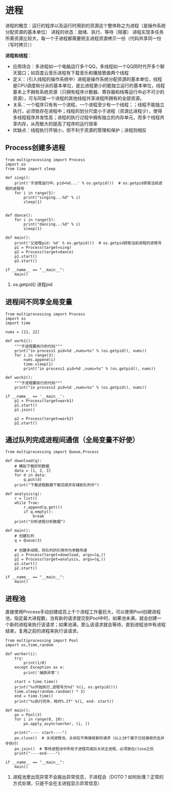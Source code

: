# 进程
进程的概念：运行的程序以及运行时用到的资源这个整体称之为进程（是操作系统分配资源的基本单位）
进程的状态：就绪、执行、等待（阻塞）
进程实现多任务所需资源比较大，每一个子进程都需要把主进程资源拷贝一份（代码共享同一份（写时拷贝））

**进程和线程**：
- 应用场合：多进程如一个电脑运行多个QQ，多线程如一个QQ同时代开多个聊天窗口；如百度云音乐进程有下载音乐和播放歌曲两个线程
- 定义：（引入线程的操作系统中）进程是操作系统分配资源的基本单位，线程是CPU调度和分派的基本单位，是比进程更小的能独立运行的基本单位，线程基本上不拥有系统资源（只拥有程序计数器、寄存器和栈等运行中必不可少的资源），可与同属一个进程的其他线程共享进程所拥有的全部资源。
- 关系：一个程序只有有一个进程，一个进程至少有一个线程；；线程不能独立执行，必须依存在进程中；线程的划分尺度小于进程（资源比进程少），使得多线程程序并发性高；进程的执行过程中拥有独立的内存单元，而多个线程共享内存，从而极大的提高了程序的运行效率
- 优缺点：线程执行开销小，但不利于资源的管理和保护；进程则相反

## Process创建多进程
```
from multiprocessing import Process
import os
from time import sleep

def sing():
	print('子进程运行中，pid=%d...' % os.getpid())  # os.getpid获取当前进程的进程号
    for i in range(5):
        print("singing...%d" % i)
        sleep(1)


def dance():
    for i in range(5):
        print("dancing...%d" % i)
        sleep(1)

def main():
	print('父进程pid: %d' % os.getpid())  # os.getpid获取当前进程的进程号
    p1 = Process(target=sing)
    p2 = Process(target=dance)
    p1.start()
    p2.start()

if __name__ == "__main__":
    main()
```
1. os.getpid() 进程pid

## 进程间不同享全局变量
```
from multiprocessing import Process
import os
import time

nums = [11, 22]

def work1():
    """子进程要执行的代码"""
    print("in process1 pid=%d ,nums=%s" % (os.getpid(), nums))
    for i in range(3):
        nums.append(i)
        time.sleep(1)
        print("in process1 pid=%d ,nums=%s" % (os.getpid(), nums))

def work2():
    """子进程要执行的代码"""
    print("in process2 pid=%d ,nums=%s" % (os.getpid(), nums))

if __name__ == '__main__':
    p1 = Process(target=work1)
    p1.start()
    p1.join()

    p2 = Process(target=work2)
    p2.start()
```

## 通过队列完成进程间通信（全局变量不好使）
```
from multiprocessing import Queue,Process

def download(q):
    # 模拟下载好的数据
    data = [1, 2, 3]
    for d in data:
        q.put(d)
    print("下载进程数据下载完成并存储到队列中")

def analysis(q):
    r = list()
    while True:
        r.append(q.get())
        if q.empty():
            break
    print("分析进程分析数据")

def main():
    # 创建队列
    q = Queue(3)

    # 创建多线程，将队列的引用作为参数传递
    p1 = Process(target=download, args=(q,))
    p2 = Process(target=analysis, args=(q,))
    p1.start()
    p2.start()

if __name__ == "__main__":
    main()
```

## 进程池 
直接使用Process手动创建成百上千个进程工作量巨大，可以使用Pool创建进程池，指定最大进程数，当有新的请求提交到Pool中时，如果池未满，就会创建一个新的进程来执行该请求；如果池满，那么该请求就会等待，直到进程池中有进程结束，复用之前的进程来执行该请求。
```
from multiprocessing import Pool
import os,time,random

def worker(i):
	try:
        print(1/0)
    except Exception as e:
        print('捕获异常')

    start = time.time()
    print("%s开始执行,进程号为%d" %(i, os.getpid()))
    time.sleep(random.random() * 3)
    end = time.time()
    print("%s执行完毕，耗时%.2f" %(i, end- start))

def main():
    po = Pool(3)
    for i in range(0, 10):
        po.apply_async(worker, (i, ))

    print("---- start----")
    po.close()  # 关闭进程池，关闭后不再接收新的请求（以上10个属于已经接收的去异步执行）
    po.join()  # 等待进程池中所有子进程完成后关闭主进程，必须放在close之后
    print("----end----")

if __name__ == "__main__":
    main()
```
1. 进程池里出现异常不会报出异常信息，子进程会（DOTO？如何处理？正常的方式处理，只是不会在主进程显示异常信息）